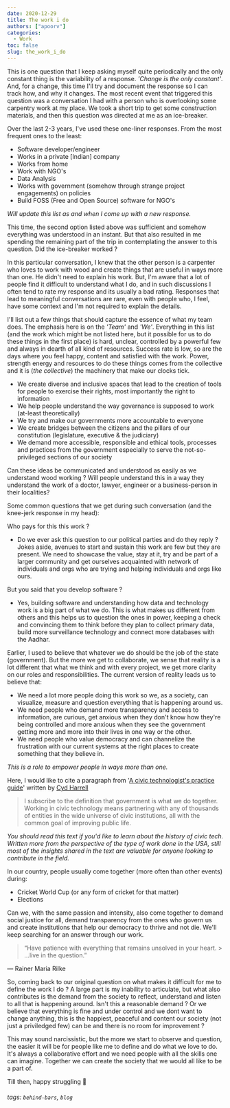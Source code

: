 ```yaml
---
date: 2020-12-29
title: The work i do
authors: ["apoorv"]
categories:
  - Work
toc: false
slug: the_work_i_do
---
```


This is one question that I keep asking myself quite periodically and the only constant thing is the variability of a response. *'Change is the only constant'*. And, for a change, this time I'll try and document the response so I can track how, and why it changes. The most recent event that triggered this question was a conversation I had with a person who is overlooking some carpentry work at my place. We took a short trip to get some construction materials, and then this question was directed at me as an ice-breaker.  

Over the last 2-3 years, I've used these one-liner responses. From the most frequent ones to the least:

- Software developer/engineer
- Works in a private [Indian] company
- Works from home
- Work with NGO's
- Data Analysis
- Works with government (somehow through strange project engagements) on policies
- Build FOSS (Free and Open Source) software for NGO's

*Will update this list as and when I come up with a new response.* 

This time, the second option listed above was sufficient and somehow everything was understood in an instant. But that also resulted in me spending the remaining part of the trip in contemplating the answer to this question. Did the ice-breaker worked ?  

In this particular conversation, I knew that the other person is a carpenter who loves to work with wood and create things that are useful in ways more than one. He didn't need to explain his work. But, I'm aware that a lot of people find it difficult to understand what I do, and in such discussions I often tend to rate my response and its usually a bad rating. Responses that lead to meaningful conversations are rare, even with people who, I feel, have some context and I'm not required to explain the details. 

I'll list out a few things that should capture the essence of what my team does. The emphasis here is on the *'Team'* and *'We'*. Everything in this list (and the work which might be not listed here, but it possible for us to do these things in the first place) is hard, unclear, controlled by a powerful few and always in dearth of all kind of resources. Success rate is low, so are the days where you feel happy, content and satisfied with the work. Power, strength energy and resources to do these things comes from the collective and it is (*the collective*) the machinery that make our clocks tick. 

- We create diverse and inclusive spaces that lead to the creation of tools for people to exercise their rights, most importantly the right to information
- We help people understand the way governance is supposed to work (at-least theoretically)
- We try and make our governments more accountable to everyone
- We create bridges between the citizens and the pillars of our constitution (legislature, executive & the judiciary)
- We demand more accessible, responsible and ethical tools, processes and practices from the government especially to serve the not-so-privileged sections of our society

Can these ideas be communicated and understood as easily as we understand wood working ? Will people understand this in a way they understand the work of a doctor, lawyer, engineer or a business-person in their localities? 

Some common questions that we get during such conversation (and the knee-jerk response in my head):

Who pays for this this work ?  

- Do we ever ask this question to our political parties and do they reply ? Jokes aside, avenues to start and sustain this work are few but they are present. We need to showcase the value, stay at it, try and be part of a larger community and get ourselves acquainted with network of individuals and orgs who are trying and helping individuals and orgs like ours.

But you said that you develop software ? 

- Yes, building software and understanding how data and technology work is a big part of what we do. This is what makes us different from others and this helps us to question the ones in power, keeping a check and convincing them to think before they plan to collect primary data, build more surveillance technology and connect more databases with the Aadhar.

Earlier, I used to believe that whatever we do should be the job of the state (government). But the more we get to collaborate, we sense that reality is a lot different that what we think and with every project, we get more clarity on our roles and responsibilities. The current version of reality leads us to believe that:

* We need a lot more people doing this work so we, as a society, can visualize, measure and question everything that is happening around us. 
* We need people who demand more transparency and access to information, are curious, get anxious when they don't know how they're being controlled and more anxious when they see the government getting more and more into their lives in one way or the other. 
* We need people who value democracy and can channelize the frustration with our current systems at the right places to create something that they believe in. 
 
*This is a role to empower people in ways more than one.* 

Here, I would like to cite a paragraph from '[A civic technologist's practice guide](https://cydharrell.com/book/)' written by [Cyd Harrell](https://cydharrell.com/)

> I subscribe to the definition that government is what we do together. Working in civic technology means partnering with any of thousands of entities in the wide universe of civic institutions, all with the common goal of improving public life.

*You should read this text if you'd like to learn about the history of civic tech. Written more from the perspective of the type of work done in the USA, still most of the insights shared in the text are valuable for anyone looking to contribute in the field.*  

In our country, people usually come together (more often than other events) during:

- Cricket World Cup (or any form of cricket for that matter)
- Elections

Can we, with the same passion and intensity, also come together to demand social justice for all, demand transparency from the ones who govern us and create institutions that help our democracy to thrive and not die. We'll keep searching for an answer through our work.

> “Have patience with everything that remains unsolved in your heart.
    > ...live in the question.”

― Rainer Maria Rilke

 
So, coming back to our original question on what makes it difficult for me to define the work I do ? A large part is my inability to articulate, but what also contributes is the demand from the society to reflect, understand and listen to all that is happening around. Isn't this a reasonable demand ? Or we believe that everything is fine and under control and we dont want to change anything, this is the happiest, peaceful and content our society (not just a priviledged few) can be and there is no room for improvement ?

This may sound narcissistic, but the more we start to observe and question, the easier it will be for people like me to define and do what we love to do. It's always a collaborative effort and we need people with all the skills one can imagine. Together we can create the society that we would all like to be a part of. 

Till then, happy struggling 🙂

###### tags: `behind-bars`, `blog`